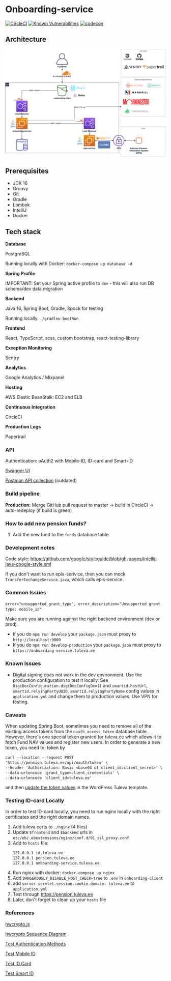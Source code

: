 # Onboarding-service

[![CircleCI](https://circleci.com/gh/TulevaEE/onboarding-service/tree/master.svg?style=shield)](https://circleci.com/gh/TulevaEE/onboarding-service/tree/master)
[![Known Vulnerabilities](https://snyk.io/test/github/TulevaEE/onboarding-service/badge.svg)](https://snyk.io/test/github/TulevaEE/onboarding-service)
[![codecov](https://codecov.io/gh/TulevaEE/onboarding-service/branch/master/graph/badge.svg)](https://codecov.io/gh/TulevaEE/onboarding-service)

## Architecture
![Tuleva Architecture](./reference/tuleva_architecture.png)

## Prerequisites

- JDK 16
- Groovy
- Git
- Gradle
- Lombok
- IntelliJ
- Docker

## Tech stack

**Database**

PostgreSQL

Running locally with Docker: `docker-compose up database -d`

**Spring Profile**

IMPORTANT: Set your Spring active profile to `dev` - this will also run DB schema/dev data migration

**Backend**

Java 16, Spring Boot, Gradle, Spock for testing

Running locally: `./gradlew bootRun`

**Frontend**

React, TypeScript, scss, custom bootstrap, react-testing-library

**Exception Monitoring**

Sentry

**Analytics**

Google Analytics / Mixpanel

**Hosting**

AWS Elastic BeanStalk: EC2 and ELB

**Continuous Integration**

CircleCI

**Production Logs**

Papertrail

### API

Authentication: oAuth2 with Mobile-ID, ID-card and Smart-ID

[Swagger UI](https://onboarding-service.tuleva.ee/swagger-ui/)

[Postman API collection](reference/api.postman_collection) (outdated)


### Build pipeline

**Production:**
Merge GitHub pull request to master -> build in CircleCI -> auto-redeploy (if build is green)

### How to add new pension funds?
1. Add the new fund to the `funds` database table.

### Development notes

Code style: https://github.com/google/styleguide/blob/gh-pages/intellij-java-google-style.xml

If you don't want to run epis-serivice,
then you can mock `TransferExchangeService.java`, which calls epis-service.

### Common Issues

`error="unsupported_grant_type", error_description="Unsupported grant type: mobile_id"`

Make sure you are running against the right backend environment (dev or prod).
- If you do `npm run develop` your `package.json` must proxy to `http://localhost:9000`
- If you do `npm run develop-production` your `package.json` must proxy to `https://onboarding-service.tuleva.ee`

### Known Issues

- Digital signing does not work in the dev environment. Use the production
 configuration to test it locally. See `DigiDocConfiguration.digiDocConfigDev()` and
  `smartid.hostUrl`, `smartid.relyingPartyUUID`, `smartid.relyingPartyName` config
   values in `application.yml` and change them to production values. Use VPN for testing.

### Caveats

When updating Spring Boot, sometimes you need to remove all of the existing access tokens from the
`oauth_access_token` database table. However, there's one special token granted for tuleva.ee which
allows it to fetch Fund NAV values and register new users. In order to generate a new token, you need to:
token by
```
curl --location --request POST 'https://pension.tuleva.ee/api/oauth/token' \
--header 'Authorization: Basic <base64 of client_id:client_secret>' \
--data-urlencode 'grant_type=client_credentials' \
--data-urlencode 'client_id=tuleva.ee'
```
and then [update the token values](https://github.com/TulevaEE/wordpress-theme/commit/1796c1ba7c926847ff0edb3b9f8a61e273d40018) in the WordPress Tuleva template.

### Testing ID-card Locally

In order to test ID-card locally, you need to run nginx locally with the right certificates and the right domain names.

1. Add tuleva certs to `./nginx` (4 files)
2. Update ```$frontend``` and `$backend` urls in `etc/eb/.ebextensions/nginx/conf.d/01_ssl_proxy.conf`
3. Add to `hosts` file:
   ```
   127.0.0.1 id.tuleva.ee
   127.0.0.1 pension.tuleva.ee
   127.0.0.1 onboarding-service.tuleva.ee
   ```
4. Run nginx with docker: `docker-compose up nginx`
5. Add `DANGEROUSLY_DISABLE_HOST_CHECK=true` to `.env` in `onboarding-client`
6. add `server.servlet.session.cookie.domain: tuleva.ee` to `application.yml`
7. Test through https://pension.tuleva.ee
8. Later, don't forget to clean up your `hosts` file

### References

[hwcrypto.js](https://github.com/hwcrypto/hwcrypto.js)

[hwcrypto Sequence Diagram](https://github.com/hwcrypto/hwcrypto.js/wiki/SequenceDiagram)

[Test Authentication Methods](https://www.id.ee/en/article/testing-the-services/)

[Test Mobile ID](https://demo.sk.ee/MIDCertsReg/)

[Test ID Card](https://demo.sk.ee/upload_cert/)

[Test Smart ID](https://github.com/SK-EID/smart-id-documentation/wiki/Smart-ID-demo)
